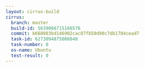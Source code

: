 ```yaml
---
layout: cirrus-build
cirrus:
  branch: master
  build-id: 5639066715160576
  commit: b668083bd146902cac87fb50d90c7db1784cead7
  task-id: 6273094875086848
  task-number: 8
  os-name: Ubuntu
  test-result: 0
---
```

